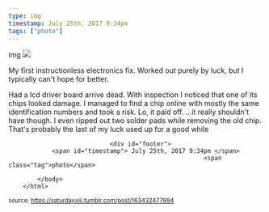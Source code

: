 ```yaml
---
type: img
timestamp: July 25th, 2017 9:34pm
tags: ["photo"]
---
```

img
<img src="https://saturdayxiii.github.io/media/163432477994.jpg"/>
                                                                                          
My first instructionless electronics fix.  Worked out purely by luck, but I typically can't hope for better.



Had a lcd driver board arrive dead.  With inspection I noticed that one of its chips looked damage.  I managed to find a chip online with mostly the same identification numbers and took a risk.  Lo, it paid off.  &hellip;it really shouldn't have though. I even ripped out two solder pads while removing the old chip.  That's probably the last of my luck used up for a good while
 
                                    
                
                
                
                
                                <div id="footer">
                <span id="timestamp"> July 25th, 2017 9:34pm </span>
                                                          <span class="tag">photo</span>
                                                    
            </body>
        </html>

        
<small>source: https://saturdayxiii.tumblr.com/post/163432477994</small>